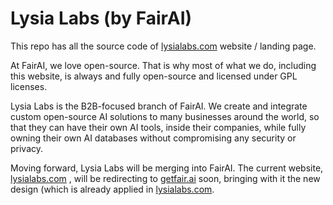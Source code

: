 # Lysia Labs (by FairAI)

This repo has all the source code of [lysialabs.com](https://lysialabs.com) website / landing page.

At FairAI, we love open-source. That is why most of what we do, including this website, is always and fully open-source and licensed under GPL licenses.

Lysia Labs is the B2B-focused branch of FairAI. We create and integrate custom open-source AI solutions to many businesses around the world, so that they can have their own AI tools, inside their companies, while fully owning their own AI databases without compromising any security or privacy.

Moving forward, Lysia Labs will be merging into FairAI. The current website, [lysialabs.com](https://lysialabs.com) , will be redirecting to [getfair.ai](https://getfair.ai) soon, bringing with it the new design (which is already applied in [lysialabs.com](https://lysialabs.com).
